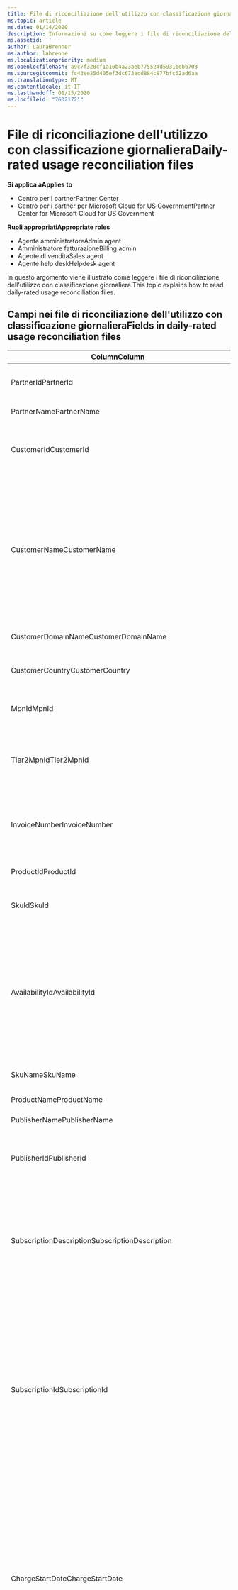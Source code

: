 ```yaml
---
title: File di riconciliazione dell'utilizzo con classificazione giornaliera | Centro per i partner
ms.topic: article
ms.date: 01/14/2020
description: Informazioni su come leggere i file di riconciliazione dell'utilizzo con classificazione giornaliera nel centro per i partner.
ms.assetid: ''
author: LauraBrenner
ms.author: labrenne
ms.localizationpriority: medium
ms.openlocfilehash: a9c7f328cf1a10b4a23aeb775524d5931bdbb703
ms.sourcegitcommit: fc43ee25d405ef3dc673edd884c877bfc62ad6aa
ms.translationtype: MT
ms.contentlocale: it-IT
ms.lasthandoff: 01/15/2020
ms.locfileid: "76021721"
---
```

# <a name="daily-rated-usage-reconciliation-files"></a><span data-ttu-id="18e65-103">File di riconciliazione dell'utilizzo con classificazione giornaliera</span><span class="sxs-lookup"><span data-stu-id="18e65-103">Daily-rated usage reconciliation files</span></span>

<span data-ttu-id="18e65-104">**Si applica a**</span><span class="sxs-lookup"><span data-stu-id="18e65-104">**Applies to**</span></span>

- <span data-ttu-id="18e65-105">Centro per i partner</span><span class="sxs-lookup"><span data-stu-id="18e65-105">Partner Center</span></span>
- <span data-ttu-id="18e65-106">Centro per i partner per Microsoft Cloud for US Government</span><span class="sxs-lookup"><span data-stu-id="18e65-106">Partner Center for Microsoft Cloud for US Government</span></span>

<span data-ttu-id="18e65-107">**Ruoli appropriati**</span><span class="sxs-lookup"><span data-stu-id="18e65-107">**Appropriate roles**</span></span>

- <span data-ttu-id="18e65-108">Agente amministratore</span><span class="sxs-lookup"><span data-stu-id="18e65-108">Admin agent</span></span>
- <span data-ttu-id="18e65-109">Amministratore fatturazione</span><span class="sxs-lookup"><span data-stu-id="18e65-109">Billing admin</span></span>
- <span data-ttu-id="18e65-110">Agente di vendita</span><span class="sxs-lookup"><span data-stu-id="18e65-110">Sales agent</span></span>
- <span data-ttu-id="18e65-111">Agente help desk</span><span class="sxs-lookup"><span data-stu-id="18e65-111">Helpdesk agent</span></span>

<span data-ttu-id="18e65-112">In questo argomento viene illustrato come leggere i file di riconciliazione dell'utilizzo con classificazione giornaliera.</span><span class="sxs-lookup"><span data-stu-id="18e65-112">This topic explains how to read daily-rated usage reconciliation files.</span></span>

## <a name="fields-in-daily-rated-usage-reconciliation-files"></a><span data-ttu-id="18e65-113">Campi nei file di riconciliazione dell'utilizzo con classificazione giornaliera</span><span class="sxs-lookup"><span data-stu-id="18e65-113">Fields in daily-rated usage reconciliation files</span></span>

| <span data-ttu-id="18e65-114">Column</span><span class="sxs-lookup"><span data-stu-id="18e65-114">Column</span></span> | <span data-ttu-id="18e65-115">Descrizione</span><span class="sxs-lookup"><span data-stu-id="18e65-115">Description</span></span> |
| ------ | ----------- |
| <span data-ttu-id="18e65-116">PartnerId</span><span class="sxs-lookup"><span data-stu-id="18e65-116">PartnerId</span></span> | <span data-ttu-id="18e65-117">Identificatore partner in formato GUID.</span><span class="sxs-lookup"><span data-stu-id="18e65-117">Partner identifier in GUID format.</span></span> |
| <span data-ttu-id="18e65-118">PartnerName</span><span class="sxs-lookup"><span data-stu-id="18e65-118">PartnerName</span></span> | <span data-ttu-id="18e65-119">Nome partner.</span><span class="sxs-lookup"><span data-stu-id="18e65-119">Partner name.</span></span> |
| <span data-ttu-id="18e65-120">CustomerId</span><span class="sxs-lookup"><span data-stu-id="18e65-120">CustomerId</span></span> | <span data-ttu-id="18e65-121">Identificatore Microsoft univoco per il cliente in formato GUID.</span><span class="sxs-lookup"><span data-stu-id="18e65-121">Unique Microsoft identifier for the customer in GUID format.</span></span> |
| <span data-ttu-id="18e65-122">CustomerName</span><span class="sxs-lookup"><span data-stu-id="18e65-122">CustomerName</span></span> | <span data-ttu-id="18e65-123">Nome dell'organizzazione del cliente registrato nel Centro per i partner.</span><span class="sxs-lookup"><span data-stu-id="18e65-123">Customer's organization name as reported in Partner Center.</span></span> <span data-ttu-id="18e65-124">*Questa colonna è molto importante per riconciliare la fattura con le informazioni del sistema.*</span><span class="sxs-lookup"><span data-stu-id="18e65-124">*This column is very important for reconciling the invoice with your system information.*</span></span> |
| <span data-ttu-id="18e65-125">CustomerDomainName</span><span class="sxs-lookup"><span data-stu-id="18e65-125">CustomerDomainName</span></span> | <span data-ttu-id="18e65-126">Nome di dominio del cliente.</span><span class="sxs-lookup"><span data-stu-id="18e65-126">The customer's domain name.</span></span> |
| <span data-ttu-id="18e65-127">CustomerCountry</span><span class="sxs-lookup"><span data-stu-id="18e65-127">CustomerCountry</span></span> | <span data-ttu-id="18e65-128">Paese in cui si trova il cliente.</span><span class="sxs-lookup"><span data-stu-id="18e65-128">The country in which the customer is located.</span></span> |
| <span data-ttu-id="18e65-129">MpnId</span><span class="sxs-lookup"><span data-stu-id="18e65-129">MpnId</span></span> | <span data-ttu-id="18e65-130">Identificatore MPN del partner CSP.</span><span class="sxs-lookup"><span data-stu-id="18e65-130">MPN identifier of the CSP partner.</span></span> |
| <span data-ttu-id="18e65-131">Tier2MpnId</span><span class="sxs-lookup"><span data-stu-id="18e65-131">Tier2MpnId</span></span> | <span data-ttu-id="18e65-132">Identificatore MPN del rivenditore del record per la sottoscrizione.</span><span class="sxs-lookup"><span data-stu-id="18e65-132">MPN identifier of the reseller of record for the subscription.</span></span> |
| <span data-ttu-id="18e65-133">InvoiceNumber</span><span class="sxs-lookup"><span data-stu-id="18e65-133">InvoiceNumber</span></span> | <span data-ttu-id="18e65-134">Numero di fattura in cui viene visualizzata la transazione specificata.</span><span class="sxs-lookup"><span data-stu-id="18e65-134">Invoice number where the specified transaction appears.</span></span> |
| <span data-ttu-id="18e65-135">ProductId</span><span class="sxs-lookup"><span data-stu-id="18e65-135">ProductId</span></span> | <span data-ttu-id="18e65-136">Identificatore del prodotto.</span><span class="sxs-lookup"><span data-stu-id="18e65-136">The identifier for the product.</span></span> |
| <span data-ttu-id="18e65-137">SkuId</span><span class="sxs-lookup"><span data-stu-id="18e65-137">SkuId</span></span> | <span data-ttu-id="18e65-138">Identificatore per un particolare SKU.</span><span class="sxs-lookup"><span data-stu-id="18e65-138">The identifier for a particular SKU.</span></span> |
| <span data-ttu-id="18e65-139">AvailabilityId</span><span class="sxs-lookup"><span data-stu-id="18e65-139">AvailabilityId</span></span> | <span data-ttu-id="18e65-140">Identificatore della disponibilità di uno SKU specifico.</span><span class="sxs-lookup"><span data-stu-id="18e65-140">The identifier for a particular SKU's availability.</span></span> <span data-ttu-id="18e65-141">Ciò indica se lo SKU è disponibile per l'acquisto in un determinato paese, valuta, segmento di settore e così via.</span><span class="sxs-lookup"><span data-stu-id="18e65-141">This shows whether the SKU is available for purchase in the given country, currency, industry segment, etc.</span></span> |
| <span data-ttu-id="18e65-142">SkuName</span><span class="sxs-lookup"><span data-stu-id="18e65-142">SkuName</span></span> | <span data-ttu-id="18e65-143">Titolo di una particolare SKU.</span><span class="sxs-lookup"><span data-stu-id="18e65-143">The title for a particular SKU.</span></span> |
| <span data-ttu-id="18e65-144">ProductName</span><span class="sxs-lookup"><span data-stu-id="18e65-144">ProductName</span></span> | <span data-ttu-id="18e65-145">Nome del prodotto.</span><span class="sxs-lookup"><span data-stu-id="18e65-145">The name of the product.</span></span> |
| <span data-ttu-id="18e65-146">PublisherName</span><span class="sxs-lookup"><span data-stu-id="18e65-146">PublisherName</span></span> | <span data-ttu-id="18e65-147">Nome dell'editore.</span><span class="sxs-lookup"><span data-stu-id="18e65-147">The name of the publisher.</span></span> |
| <span data-ttu-id="18e65-148">PublisherId</span><span class="sxs-lookup"><span data-stu-id="18e65-148">PublisherId</span></span> | <span data-ttu-id="18e65-149">Identificatore del server di pubblicazione in formato GUID.</span><span class="sxs-lookup"><span data-stu-id="18e65-149">The identifier of the publisher in GUID format.</span></span> |
| <span data-ttu-id="18e65-150">SubscriptionDescription</span><span class="sxs-lookup"><span data-stu-id="18e65-150">SubscriptionDescription</span></span> | <span data-ttu-id="18e65-151">Nome dell'offerta di servizio acquistata dal cliente, come definito nel listino prezzi.</span><span class="sxs-lookup"><span data-stu-id="18e65-151">The name of the service offering purchased by the customer, as defined in the price list.</span></span> <span data-ttu-id="18e65-152">Si tratta di un campo identico a **offername**.</span><span class="sxs-lookup"><span data-stu-id="18e65-152">(This is an identical field to **OfferName**).</span></span> |
| <span data-ttu-id="18e65-153">SubscriptionId</span><span class="sxs-lookup"><span data-stu-id="18e65-153">SubscriptionId</span></span> | <span data-ttu-id="18e65-154">Identificatore univoco di una sottoscrizione nella piattaforma di fatturazione Microsoft.</span><span class="sxs-lookup"><span data-stu-id="18e65-154">Unique identifier for a subscription in the Microsoft billing platform.</span></span> <span data-ttu-id="18e65-155">Non utilizzato per la riconciliazione.</span><span class="sxs-lookup"><span data-stu-id="18e65-155">Not used for reconciliation.</span></span> <span data-ttu-id="18e65-156">*Questo identificatore non corrisponde all' **ID sottoscrizione** nella console di amministrazione partner.*</span><span class="sxs-lookup"><span data-stu-id="18e65-156">*This identifier is not the same as the **Subscription ID** on the partner admin console.*</span></span> |
| <span data-ttu-id="18e65-157">ChargeStartDate</span><span class="sxs-lookup"><span data-stu-id="18e65-157">ChargeStartDate</span></span> | <span data-ttu-id="18e65-158">Data di inizio del ciclo di fatturazione (eccetto quando si presentano date di dati di utilizzo latenti precedentemente non addebitati dal ciclo di fatturazione precedente).</span><span class="sxs-lookup"><span data-stu-id="18e65-158">Start date of the billing cycle (except when presenting dates of previously uncharged latent usage data from the previous billing cycle).</span></span> <span data-ttu-id="18e65-159">L'ora indicata è sempre l'inizio della giornata, le 0:00.</span><span class="sxs-lookup"><span data-stu-id="18e65-159">The time is always the beginning of the day, 0:00.</span></span> |
| <span data-ttu-id="18e65-160">ChargeEndDate</span><span class="sxs-lookup"><span data-stu-id="18e65-160">ChargeEndDate</span></span> | <span data-ttu-id="18e65-161">Data di fine del ciclo di fatturazione (tranne quando si presentano date di dati di utilizzo latenti precedentemente non addebitati dal ciclo biling precedente).</span><span class="sxs-lookup"><span data-stu-id="18e65-161">End date of billing cycle (except when presenting dates of previously uncharged latent usage data from the previous biling cycle).</span></span> <span data-ttu-id="18e65-162">L'ora indicata è sempre la fine della giornata, le 23:59.</span><span class="sxs-lookup"><span data-stu-id="18e65-162">The time is always the end of the day, 23:59.</span></span> |
| <span data-ttu-id="18e65-163">UsageDate</span><span class="sxs-lookup"><span data-stu-id="18e65-163">UsageDate</span></span> | <span data-ttu-id="18e65-164">Data di utilizzo del servizio.</span><span class="sxs-lookup"><span data-stu-id="18e65-164">Date of service usage.</span></span> |
| <span data-ttu-id="18e65-165">MeterType</span><span class="sxs-lookup"><span data-stu-id="18e65-165">MeterType</span></span> | <span data-ttu-id="18e65-166">Tipo di misuratore.</span><span class="sxs-lookup"><span data-stu-id="18e65-166">The type of meter.</span></span> |
| <span data-ttu-id="18e65-167">MeterCategory</span><span class="sxs-lookup"><span data-stu-id="18e65-167">MeterCategory</span></span> | <span data-ttu-id="18e65-168">Servizio di primo livello per l'utilizzo.</span><span class="sxs-lookup"><span data-stu-id="18e65-168">The top-level service for the usage.</span></span> |
| <span data-ttu-id="18e65-169">MeterId</span><span class="sxs-lookup"><span data-stu-id="18e65-169">MeterId</span></span> | <span data-ttu-id="18e65-170">Identificatore del contatore utilizzato.</span><span class="sxs-lookup"><span data-stu-id="18e65-170">The identifier for the meter being used.</span></span> |
| <span data-ttu-id="18e65-171">MeterSubCategory</span><span class="sxs-lookup"><span data-stu-id="18e65-171">MeterSubCategory</span></span> | <span data-ttu-id="18e65-172">Tipo di servizio di Azure, che può influire sulla frequenza.</span><span class="sxs-lookup"><span data-stu-id="18e65-172">The type of Azure service, which can affect the rate.</span></span> |
| <span data-ttu-id="18e65-173">MeterName</span><span class="sxs-lookup"><span data-stu-id="18e65-173">MeterName</span></span> | <span data-ttu-id="18e65-174">Unità di misura per il contatore utilizzato.</span><span class="sxs-lookup"><span data-stu-id="18e65-174">The unit of measure for the meter being consumed.</span></span> |
| <span data-ttu-id="18e65-175">MeterRegion</span><span class="sxs-lookup"><span data-stu-id="18e65-175">MeterRegion</span></span> | <span data-ttu-id="18e65-176">Questa colonna identifica la posizione del data center nell'area geografica dei servizi dove applicabile e popolato.</span><span class="sxs-lookup"><span data-stu-id="18e65-176">This column identifies the location of a data center within the region for services where this is applicable and populated.</span></span> |
| <span data-ttu-id="18e65-177">Unit</span><span class="sxs-lookup"><span data-stu-id="18e65-177">Unit</span></span> | <span data-ttu-id="18e65-178">Unità del **nome**della risorsa.</span><span class="sxs-lookup"><span data-stu-id="18e65-178">The unit of the resource **Name**.</span></span> |
| <span data-ttu-id="18e65-179">ResourceLocation</span><span class="sxs-lookup"><span data-stu-id="18e65-179">ResourceLocation</span></span> | <span data-ttu-id="18e65-180">Il data center in cui è in esecuzione il contatore.</span><span class="sxs-lookup"><span data-stu-id="18e65-180">The data center where the meter is running.</span></span> |
| <span data-ttu-id="18e65-181">ConsumedService</span><span class="sxs-lookup"><span data-stu-id="18e65-181">ConsumedService</span></span> | <span data-ttu-id="18e65-182">Il servizio della piattaforma Azure che è stato utilizzato.</span><span class="sxs-lookup"><span data-stu-id="18e65-182">The Azure platform service that you used.</span></span> |
| <span data-ttu-id="18e65-183">ResourceGroup</span><span class="sxs-lookup"><span data-stu-id="18e65-183">ResourceGroup</span></span> | <span data-ttu-id="18e65-184">Rappresenta un contenitore che include le risorse correlate per una soluzione di Azure.</span><span class="sxs-lookup"><span data-stu-id="18e65-184">Represents a container that holds related resources for an Azure solution.</span></span> |
| <span data-ttu-id="18e65-185">ResourceURI</span><span class="sxs-lookup"><span data-stu-id="18e65-185">ResourceURI</span></span> | <span data-ttu-id="18e65-186">URI della risorsa in uso.</span><span class="sxs-lookup"><span data-stu-id="18e65-186">The URI of the resource being used.</span></span> |
| <span data-ttu-id="18e65-187">ChargeType</span><span class="sxs-lookup"><span data-stu-id="18e65-187">ChargeType</span></span> | <span data-ttu-id="18e65-188">Tipo di addebito o rettifica.</span><span class="sxs-lookup"><span data-stu-id="18e65-188">The type of charge or adjustment.</span></span>  |
| <span data-ttu-id="18e65-189">UnitPrice</span><span class="sxs-lookup"><span data-stu-id="18e65-189">UnitPrice</span></span> | <span data-ttu-id="18e65-190">Prezzo per licenza, pubblicato nell'elenco prezzi al momento dell'acquisto.</span><span class="sxs-lookup"><span data-stu-id="18e65-190">Price per license, as published in the price list at the time of purchase.</span></span> <span data-ttu-id="18e65-191">Verificare che il prezzo corrisponda alle informazioni archiviate nel sistema di fatturazione durante la riconciliazione.</span><span class="sxs-lookup"><span data-stu-id="18e65-191">Make sure this price matches the information stored in your billing system during reconciliation.</span></span> |
| <span data-ttu-id="18e65-192">Quantità</span><span class="sxs-lookup"><span data-stu-id="18e65-192">Quantity</span></span> | <span data-ttu-id="18e65-193">Numero di licenze.</span><span class="sxs-lookup"><span data-stu-id="18e65-193">Number of licenses.</span></span> <span data-ttu-id="18e65-194">Verificare che il prezzo corrisponda alle informazioni archiviate nel sistema di fatturazione durante la riconciliazione.</span><span class="sxs-lookup"><span data-stu-id="18e65-194">Make sure this price matches the information stored in your billing system during reconciliation.</span></span> |
| <span data-ttu-id="18e65-195">UnitType</span><span class="sxs-lookup"><span data-stu-id="18e65-195">UnitType</span></span> | <span data-ttu-id="18e65-196">Tipo di unità in cui viene addebitato il contatore.</span><span class="sxs-lookup"><span data-stu-id="18e65-196">The type of unit the meter is charged in.</span></span>  |
| <span data-ttu-id="18e65-197">BillingPreTaxTotal</span><span class="sxs-lookup"><span data-stu-id="18e65-197">BillingPreTaxTotal</span></span> | <span data-ttu-id="18e65-198">Importo totale della fatturazione prima delle imposte.</span><span class="sxs-lookup"><span data-stu-id="18e65-198">Total billing amount before taxes.</span></span> |
| <span data-ttu-id="18e65-199">BillingCurrency</span><span class="sxs-lookup"><span data-stu-id="18e65-199">BillingCurrency</span></span> | <span data-ttu-id="18e65-200">Valuta nell'area geografica del cliente.</span><span class="sxs-lookup"><span data-stu-id="18e65-200">The currency in the customer's geographic region.</span></span> |
| <span data-ttu-id="18e65-201">PricingPreTaxTotal</span><span class="sxs-lookup"><span data-stu-id="18e65-201">PricingPreTaxTotal</span></span> | <span data-ttu-id="18e65-202">I prezzi prima dell'aggiunta delle imposte.</span><span class="sxs-lookup"><span data-stu-id="18e65-202">The pricing before taxes are added.</span></span> |
| <span data-ttu-id="18e65-203">PricingCurrency</span><span class="sxs-lookup"><span data-stu-id="18e65-203">PricingCurrency</span></span> | <span data-ttu-id="18e65-204">Valuta nell'elenco prezzi.</span><span class="sxs-lookup"><span data-stu-id="18e65-204">The currency in the price list.</span></span> |
| <span data-ttu-id="18e65-205">ServiceInfo1</span><span class="sxs-lookup"><span data-stu-id="18e65-205">ServiceInfo1</span></span> | <span data-ttu-id="18e65-206">Numero di connessioni del bus di servizio di cui è stato effettuato il provisioning e utilizzate in un determinato giorno.</span><span class="sxs-lookup"><span data-stu-id="18e65-206">The number of Service Bus connections that were provisioned and utilized on a given day.</span></span> |
| <span data-ttu-id="18e65-207">ServiceInfo2</span><span class="sxs-lookup"><span data-stu-id="18e65-207">ServiceInfo2</span></span> | <span data-ttu-id="18e65-208">Campo legacy che acquisisce i metadati facoltativi specifici del servizio.</span><span class="sxs-lookup"><span data-stu-id="18e65-208">A legacy field that captures optional service-specific metadata.</span></span> |
| <span data-ttu-id="18e65-209">Tag</span><span class="sxs-lookup"><span data-stu-id="18e65-209">Tags</span></span> | <span data-ttu-id="18e65-210">Rappresenta un'organizzazione logica delle risorse di Azure impostate dall'utente.</span><span class="sxs-lookup"><span data-stu-id="18e65-210">Represents a logical organization of Azure resources set by the user.</span></span> |
| <span data-ttu-id="18e65-211">AdditionalInfo</span><span class="sxs-lookup"><span data-stu-id="18e65-211">AdditionalInfo</span></span> | <span data-ttu-id="18e65-212">Eventuali informazioni aggiuntive non incluse in altre colonne.</span><span class="sxs-lookup"><span data-stu-id="18e65-212">Any additional information not covered in other columns.</span></span> |
| <span data-ttu-id="18e65-213">EffectiveUnitPrice</span><span class="sxs-lookup"><span data-stu-id="18e65-213">EffectiveUnitPrice</span></span> | <span data-ttu-id="18e65-214">Il valore effettivo addebitato per unità, inclusi eventuali sconti, crediti ottenuti e così via.</span><span class="sxs-lookup"><span data-stu-id="18e65-214">The actual value charged per unit, including any discounts, earned credit, etc.</span></span> |
| <span data-ttu-id="18e65-215">PCToBCExchangeRate</span><span class="sxs-lookup"><span data-stu-id="18e65-215">PCToBCExchangeRate</span></span> | <span data-ttu-id="18e65-216">Tasso di cambio applicato per la valuta di fatturazione ai prezzi.</span><span class="sxs-lookup"><span data-stu-id="18e65-216">Exchange rate applied for pricing currency to billing currency.</span></span> |
| <span data-ttu-id="18e65-217">PCToBCExchangeRateDate</span><span class="sxs-lookup"><span data-stu-id="18e65-217">PCToBCExchangeRateDate</span></span> | <span data-ttu-id="18e65-218">Data in cui viene determinata la valuta dei prezzi per la valuta di fatturazione.</span><span class="sxs-lookup"><span data-stu-id="18e65-218">The date on which the pricing currency to the billing currency is determined.</span></span> |
| <span data-ttu-id="18e65-219">EntitlementId</span><span class="sxs-lookup"><span data-stu-id="18e65-219">EntitlementId</span></span> | <span data-ttu-id="18e65-220">Rappresenta l'ID sottoscrizione di Azure.</span><span class="sxs-lookup"><span data-stu-id="18e65-220">Represents the Azure Subscription ID.</span></span> |
| <span data-ttu-id="18e65-221">EntitlementDescription</span><span class="sxs-lookup"><span data-stu-id="18e65-221">EntitlementDescription</span></span> | <span data-ttu-id="18e65-222">Rappresenta il nome dell'ID sottoscrizione di Azure.</span><span class="sxs-lookup"><span data-stu-id="18e65-222">Represents the name of the Azure Subscription ID.</span></span> |
| <span data-ttu-id="18e65-223">PartnerEarnedCreditPercentage</span><span class="sxs-lookup"><span data-stu-id="18e65-223">PartnerEarnedCreditPercentage</span></span> | <span data-ttu-id="18e65-224">Visualizza il PartnerEarnedCredit per l'elemento della riga.</span><span class="sxs-lookup"><span data-stu-id="18e65-224">Displays the PartnerEarnedCredit for the line item.</span></span> <span data-ttu-id="18e65-225">Il credito guadagnato sarà 0 o 15%</span><span class="sxs-lookup"><span data-stu-id="18e65-225">Earned credit will be either 0 or 15 percent</span></span> |
